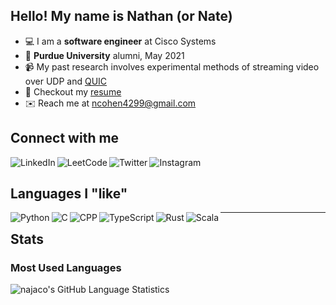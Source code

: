 ## Hello! My name is Nathan (or Nate)

- 💻 I am a **software engineer** at Cisco Systems
- 🚂 **Purdue University** alumni, May 2021
- 📹 My past research involves experimental methods of streaming video over UDP and [QUIC](https://www.chromium.org/quic)
- 📄 Checkout my [resume](https://najaco.github.io/najaco/resume_cohen.pdf)
- ✉️ Reach me at [ncohen4299@gmail.com](mailto:ncohen4299@gmail.com)

## Connect with me

[<img align="left" alt="LinkedIn" src="https://img.shields.io/badge/linkedin-%230077B5.svg?&style=for-the-badge&logo=linkedin&logoColor=white" />][linkedin]

[<img align="left" alt="LeetCode" src="https://img.shields.io/badge/-LeetCode-FFA116?style=for-the-badge&logo=LeetCode&logoColor=black" />][leetcode]

[<img align="left" alt="Twitter" src="https://img.shields.io/badge/twitter-%231DA1F2.svg?&style=for-the-badge&logo=twitter&logoColor=white" />][twitter]

[<img align="left" alt="Instagram" src="https://img.shields.io/badge/instagram-%23E4405F.svg?&style=for-the-badge&logo=instagram&logoColor=white" />][instagram]

[linkedin]: https://www.linkedin.com/in/nathancohen99/
[leetcode]: https://leetcode.com/nathancohen/
[twitter]: https://twitter.com/nathancohen99
[instagram]: https://www.instagram.com/nathan.cohen4299/

<br />

## Languages I "like"

<div>
<img align="left" alt="Python" src="https://img.shields.io/badge/Python-3776AB?style=for-the-badge&logo=python&logoColor=white" />
<img align="left" alt="C" src="https://img.shields.io/badge/C-00599C?style=for-the-badge&logo=c&logoColor=white" />
<img align="left" alt="CPP" src="https://img.shields.io/badge/C%2B%2B-00599C?style=for-the-badge&logo=c%2B%2B&logoColor=white" />
<img align="left" alt="TypeScript" src="https://img.shields.io/badge/TypeScript-007ACC?style=for-the-badge&logo=typescript&logoColor=white" />
<img align="left" alt="Rust" src="https://img.shields.io/badge/Rust-000000?style=for-the-badge&logo=rust&logoColor=white" />
<img align="left" alt="Scala" src="https://img.shields.io/badge/Scala-DC322F?style=for-the-badge&logo=scala&logoColor=white" />
</div>


---


## Stats

### Most Used Languages
![najaco's GitHub Language Statistics](https://github-readme-stats.vercel.app/api/top-langs/?username=najaco&layout=compact&theme=github_dark&hide_border=true&hide_title=true)
